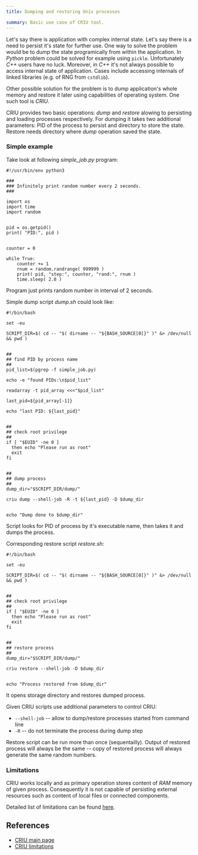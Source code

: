 ```yaml
---
title: Dumping and restoring Unix processes

summary: Basic use case of CRIU tool.
---
```


Let's say there is application with complex internal state. Let's say there is a 
need to persist it's state for further use. One way to solve the problem would be 
to dump the state programically from within the application. In *Python* problem 
could be solved for example using ```pickle```. Unfortunately *C++* users have no 
luck. Moreover, in *C++* it's not always possible to access internal state of application. 
Cases include accessing internals of linked libraries (e.g. of RNG from ```cstdlib```).

Other possible solution for the problem is to dump application's whole memory and 
restore it later using capabilities of operating system. One such tool is *CRIU*. 

CRIU provides two basic operations: *dump* and *restore* alowing to persisting and 
loading processes respectively. For dumping it takes two additional parameters: PID 
of the process to persist and directory to store the state. Restore needs directory 
where *dump* operation saved the state.


### Simple example

Take look at following *simple_job.py* program:
```
#!/usr/bin/env python3

###
### Infinitely print random number every 2 seconds.
###

import os
import time
import random


pid = os.getpid()
print( "PID:", pid )


counter = 0

while True:
    counter += 1
    rnum = random.randrange( 999999 )
    print( pid, "step:", counter, "rand:", rnum )
    time.sleep( 2.0 )
```
Program just prints random number in interval of 2 seconds.


Simple dump script *dump.sh* could look like:
```
#!/bin/bash

set -eu

SCRIPT_DIR=$( cd -- "$( dirname -- "${BASH_SOURCE[0]}" )" &> /dev/null && pwd )


##
## find PID by process name
##
pid_list=$(pgrep -f simple_job.py)

echo -e "found PIDs:\n$pid_list"

readarray -t pid_array <<<"$pid_list"

last_pid=${pid_array[-1]}

echo "last PID: ${last_pid}"


##
## check root privilege
##
if [ "$EUID" -ne 0 ]
  then echo "Please run as root"
  exit
fi


##
## dump process
##
dump_dir="$SCRIPT_DIR/dump/"

criu dump --shell-job -R -t ${last_pid} -D $dump_dir


echo "Dump done to $dump_dir"

```
Script looks for PID of process by it's executable name, then takes it and dumps 
the process.

Corresponding restore script *restore.sh*:
```
#!/bin/bash

set -eu

SCRIPT_DIR=$( cd -- "$( dirname -- "${BASH_SOURCE[0]}" )" &> /dev/null && pwd )


##
## check root privilege
##
if [ "$EUID" -ne 0 ]
  then echo "Please run as root"
  exit
fi


##
## restore process
##
dump_dir="$SCRIPT_DIR/dump/"

criu restore --shell-job -D $dump_dir


echo "Process restored from $dump_dir"

```
It opens storage directory and restores dumped process.

Given CRIU scripts use additional parameters to control CRIU:

- ```--shell-job``` -- allow to dump/restore processes started from command line
- ```-R``` -- do not terminate the process during dump step


Restore script can be run more than once (sequentailly). Output of restored process 
will always be the same -- copy of restored process will always generate the same 
random numbers.


### Limitations

CRIU works locally and as primary operation stores content of *RAM* memory of given 
process. Consequently it is not capable of persisting external resources such as 
content of local files or connected components. 

Detailed list of limitations can be found [here](https://criu.org/What_cannot_be_checkpointed).


## References

- [CRIU main page](https://criu.org/Main_Page)
- [CRIU limitations](https://criu.org/What_cannot_be_checkpointed)
